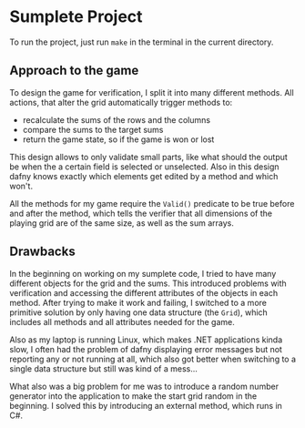 # Sumplete Project

To run the project, just run `make` in the terminal in the current directory.

## Approach to the game

To design the game for verification, I split it into many different methods.
All actions, that alter the grid automatically trigger methods to:

- recalculate the sums of the rows and the columns
- compare the sums to the target sums
- return the game state, so if the game is won or lost

This design allows to only validate small parts, like what should the output be when the a certain field is selected or unselected.
Also in this design dafny knows exactly which elements get edited by a method and which won't.

All the methods for my game require the `Valid()` predicate to be true before and after the method, which tells the verifier that all dimensions of the playing grid are of the same size, as well as the sum arrays.

## Drawbacks

In the beginning on working on my sumplete code, I tried to have many different objects for the grid and the sums.
This introduced problems with verification and accessing the different attributes of the objects in each method.
After trying to make it work and failing, I switched to a more primitive solution by only having one data structure (the `Grid`), which includes all methods and all attributes needed for the game.

Also as my laptop is running Linux, which makes .NET applications kinda slow, I often had the problem of dafny displaying error messages but not reporting any or not running at all, which also got better when switching to a single data structure but still was kind of a mess...

What also was a big problem for me was to introduce a random number generator into the application to make the start grid random in the beginning.
I solved this by introducing an external method, which runs in C#.
